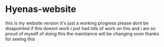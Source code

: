 # Hyenas-website
this is my website version it's just a working progress please dont be disapointed if this doesnt work i just had lots of work on this and i am so proud of myself of doing this the maintiance will be changing soon thanks for seeing this
